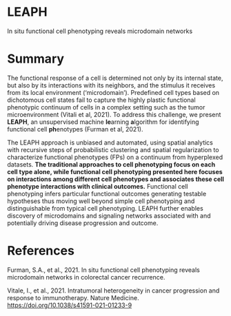 # LEAPH
In situ functional cell phenotyping reveals microdomain networks

# Summary
The functional response of a cell is determined not only by its internal state, but also by its interactions with its neighbors, and the stimulus it receives from its local environment (‘microdomain’). Predefined cell types based on dichotomous cell states fail to capture the highly plastic functional phenotypic continuum of cells in a complex setting such as the tumor microenvironment (Vitali et al, 2021). To address this challenge, we present **LEAPH**, an unsupervised machine **le**arning **a**lgorithm for identifying functional cell **ph**enotypes (Furman et al, 2021). 

The LEAPH approach is unbiased and automated, using spatial analytics with recursive steps of probabilistic clustering and spatial regularization
to characterize functional phenotypes (FPs) on a continuum from hyperplexed datasets. **The traditional approaches to cell phenotyping focus on each cell type alone, while functional cell phenotyping presented here focuses on interactions among different cell phenotypes and associates these cell phenotype interactions with clinical outcomes.** Functional cell phenotyping infers particular functional outcomes generating testable hypotheses thus moving well beyond simple cell phenotyping and distinguishable from typical cell phenotyping.
LEAPH further enables discovery of microdomains and signaling networks associated with and potentially driving disease progression and outcome.


# References 
Furman, S.A., et al., 2021. In situ functional cell phenotyping reveals microdomain networks in colorectal cancer recurrence.

Vitale, I., et al., 2021. Intratumoral heterogeneity in cancer progression and response to immunotherapy. Nature Medicine. https://doi.org/10.1038/s41591-021-01233-9
